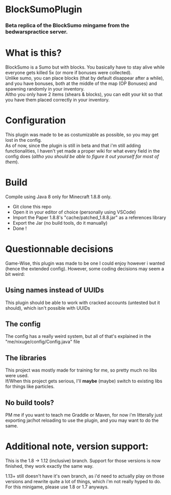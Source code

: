 # BlockSumoPlugin
### Beta replica of the BlockSumo mingame from the bedwarspractice server.  

# What is this?
BlockSumo is a Sumo but with blocks. You basically have to stay alive while everyone gets killed 5x (or more if bonuses were collected).  
Unlike sumo, you can place blocks (that by default disappear after a while), and you have bonuses, both at the middle of the map (OP Bonuses) and spawning randomly in your inventory.  
Altho you only have 2 items (shears & blocks), you can edit your kit so that you have them placed correctly in your inventory.  

# Configuration
This plugin was made to be as costumizable as possible, so you may get lost in the config.  
As of now, since the plugin is still in beta and that i'm still adding functionalities, I haven't yet made a proper wiki for what every field in the config does (*altho you should be able to figure it out yourself for most of them*).


# Build
Compile using Java 8 only for Minecraft 1.8.8 only.
- Git clone this repo  
- Open it in your editor of choice (personally using VSCode)  
- Import the Paper 1.8.8's "cache/patched_1.8.8.jar" as a references library  
- Export the Jar (no build tools, do it manually)  
- Done !  


# Questionnable decisions
Game-Wise, this plugin was made to be one I could enjoy however i wanted (hence the extended config). However, some coding decisions may seem a bit weird:   
## Using names instead of UUIDs
This plugin should be able to work with cracked accounts (untested but it should), which isn't possible with UUIDs
## The config
The config has a really weird system, but all of that's explained in the "me/nixuge/config/Config.java" file
## The libraries
This project was mostly made for training for me, so pretty much no libs were used.  
If/When this project gets serious, I'll **maybe** (maybe) switch to existing libs for things like particles.  
## No build tools?
PM me if you want to teach me Graddle or Maven, for now i'm litterally just exporting jar/hot reloading to use the plugin, and you may want to do the same.

# Additional note, version support:
This is the 1.8 -> 1.12 (inclusive) branch.
Support for those versions is now finished, they work exactly the same way.

1.13+ still doesn't have it's own branch, as i'd need to actually play on those versions
and rewrite quite a lot of things, which i'm not really hyped to do. For this minigame, please use 1.8 or 1.7 anyways.